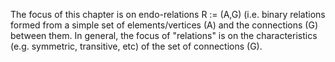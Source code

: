 
The focus of this chapter is on endo-relations R := (A,G) (i.e. binary relations
formed from a simple set of elements/vertices (A) and the connections (G)
between them. In general, the focus of "relations" is on the characteristics
(e.g. symmetric, transitive, etc) of the set of connections (G).
